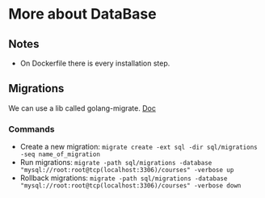 # More about DataBase

## Notes

- On Dockerfile there is every installation step.

## Migrations

We can use a lib called golang-migrate. [Doc](https://github.com/golang-migrate/migrate/tree/master/cmd/migrate)

### Commands

- Create a new migration: `migrate create -ext sql -dir sql/migrations -seq name_of_migration`
- Run migrations: `migrate -path sql/migrations -database "mysql://root:root@tcp(localhost:3306)/courses" -verbose up`
- Rollback migrations: `migrate -path sql/migrations -database "mysql://root:root@tcp(localhost:3306)/courses" -verbose down`

